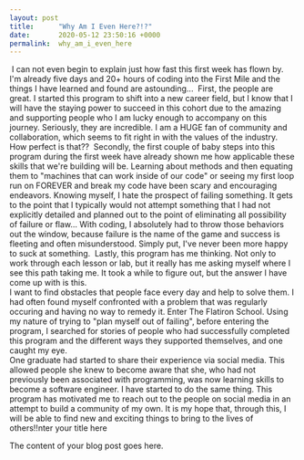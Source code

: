```yaml
---
layout: post
title:      "Why Am I Even Here?!?"
date:       2020-05-12 23:50:16 +0000
permalink:  why_am_i_even_here
---
```


​
I can not even begin to explain just how fast this first week has flown by.   I'm already five days and 20+ hours of coding into the First Mile and the things I have learned and found are astounding...
​
First,  the people are great.  I started this program to shift into a new career field, but I know that I will have the staying power to succeed in this cohort due to the amazing and supporting people who I am lucky enough to accompany on this journey.  Seriously, they are incredible.  I am a HUGE fan of community and collaboration, which seems to fit right in with the values of the industry.  How perfect is that??
​
Secondly, the first couple of baby steps into this program during the first week have already shown me how applicable these skills that we're building will be.  Learning about methods and then equating them to "machines that can work inside of our code" or seeing my first loop run on FOREVER and break my code have been scary and encouraging endeavors. Knowing myself, I hate the prospect of failing something.  It gets to the point that I typically would not attempt something that I had not explicitly detailed and planned out to the point of eliminating all possibility of failure or flaw...   With coding, I absolutely had to throw those behaviors out the window, because failure is the name of the game and success is fleeting and often misunderstood.  Simply put, I've never been more happy to suck at something.
​
Lastly, this program has me thinking.  Not only to work through each lesson or lab, but it really has me asking myself where I see this path taking me.  It took a while to figure out, but the answer I have come up with is this.   
​
I want to find obstacles that people face every day and help to solve them.  I had often found myself confronted with a problem that was regularly occuring and having no way to remedy it.  Enter The Flatiron School.  Using my nature of trying to "plan myself out of failing", before entering the program, I searched for stories of people who had successfully completed this program and the different ways they supported themselves, and one caught my eye.  
​
One graduate had started to share their experience via social media.  This allowed people she knew to become aware that she, who had not previously been associated with programming, was now learning skills to become a software engineer.  I have started to do the same thing.  This program has motivated me to reach out to the people on social media in an attempt to build a community of my own.  It is my hope that, through this, I will be able to find new and exciting things to bring to the lives of others!!nter your title here

The content of your blog post goes here.
